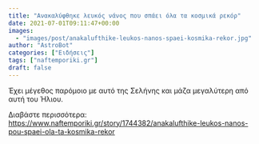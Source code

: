 ```yaml
---
title: "Ανακαλύφθηκε λευκός νάνος που σπάει όλα τα κοσμικά ρεκόρ"
date: 2021-07-01T09:11:47+00:00
images:
  - "images/post/anakalufthike-leukos-nanos-spaei-kosmika-rekor.jpg"
author: "AstroBot"
categories: ["Ειδήσεις"]
tags: ["naftemporiki.gr"]
draft: false
---
```


Έχει μέγεθος παρόμοιο με αυτό της Σελήνης και μάζα μεγαλύτερη από αυτή του Ήλιου.

Διαβάστε περισσότερα: https://www.naftemporiki.gr/story/1744382/anakalufthike-leukos-nanos-pou-spaei-ola-ta-kosmika-rekor
